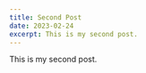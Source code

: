```yaml
---
title: Second Post
date: 2023-02-24
excerpt: This is my second post.
---
```


This is my second post.
